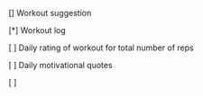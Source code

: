 [] Workout suggestion

[*] Workout log

[ ] Daily rating of workout for total number of reps

[ ] Daily motivational quotes

[ ] 
